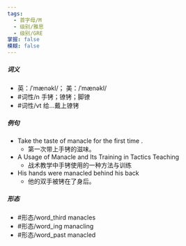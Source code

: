 ```yaml
---
tags:
  - 首字母/M
  - 级别/雅思
  - 级别/GRE
掌握: false
模糊: false
---
```

##### 词义
- 英：/ˈmænəkl/； 美：/ˈmænəkl/
- #词性/n  手铐；镣铐；脚镣
- #词性/vt  给…戴上镣铐
##### 例句
- Take the taste of manacle for the first time .
	- 第一次带上手铐的滋味。
- A Usage of Manacle and Its Training in Tactics Teaching
	- 战术教学中手铐使用的一种方法与训练
- His hands were manacled behind his back
	- 他的双手被铐在了身后。
##### 形态
- #形态/word_third manacles
- #形态/word_ing manacling
- #形态/word_past manacled
